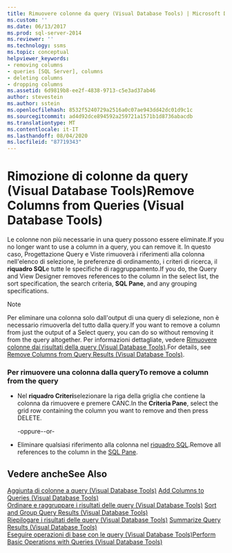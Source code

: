 ```yaml
---
title: Rimuovere colonne da query (Visual Database Tools) | Microsoft Docs
ms.custom: ''
ms.date: 06/13/2017
ms.prod: sql-server-2014
ms.reviewer: ''
ms.technology: ssms
ms.topic: conceptual
helpviewer_keywords:
- removing columns
- queries [SQL Server], columns
- deleting columns
- dropping columns
ms.assetid: 6d9819b8-ee2f-4838-9713-c5e3ad37ab46
author: stevestein
ms.author: sstein
ms.openlocfilehash: 8532f5240729a2516a0c07ae943dd42dc01d9c1c
ms.sourcegitcommit: ad4d92dce894592a259721a1571b1d8736abacdb
ms.translationtype: MT
ms.contentlocale: it-IT
ms.lasthandoff: 08/04/2020
ms.locfileid: "87719343"
---
```

# <a name="remove-columns-from-queries-visual-database-tools"></a><span data-ttu-id="af33e-102">Rimozione di colonne da query (Visual Database Tools)</span><span class="sxs-lookup"><span data-stu-id="af33e-102">Remove Columns from Queries (Visual Database Tools)</span></span>
  <span data-ttu-id="af33e-103">Le colonne non più necessarie in una query possono essere eliminate.</span><span class="sxs-lookup"><span data-stu-id="af33e-103">If you no longer want to use a column in a query, you can remove it.</span></span> <span data-ttu-id="af33e-104">In questo caso, Progettazione Query e Viste rimuoverà i riferimenti alla colonna nell'elenco di selezione, le preferenze di ordinamento, i criteri di ricerca, il **riquadro SQL**e tutte le specifiche di raggruppamento.</span><span class="sxs-lookup"><span data-stu-id="af33e-104">If you do, the Query and View Designer removes references to the column in the select list, the sort specification, the search criteria, **SQL Pane**, and any grouping specifications.</span></span>  
  
> [!NOTE]  
>  <span data-ttu-id="af33e-105">Per eliminare una colonna solo dall'output di una query di selezione, non è necessario rimuoverla del tutto dalla query.</span><span class="sxs-lookup"><span data-stu-id="af33e-105">If you want to remove a column from just the output of a Select query, you can do so without removing it from the query altogether.</span></span> <span data-ttu-id="af33e-106">Per informazioni dettagliate, vedere [Rimuovere colonne dai risultati della query &#40;Visual Database Tools&#41;](visual-database-tools.md).</span><span class="sxs-lookup"><span data-stu-id="af33e-106">For details, see [Remove Columns from Query Results &#40;Visual Database Tools&#41;](visual-database-tools.md).</span></span>  
  
### <a name="to-remove-a-column-from-the-query"></a><span data-ttu-id="af33e-107">Per rimuovere una colonna dalla query</span><span class="sxs-lookup"><span data-stu-id="af33e-107">To remove a column from the query</span></span>  
  
-   <span data-ttu-id="af33e-108">Nel **riquadro Criteri**selezionare la riga della griglia che contiene la colonna da rimuovere e premere CANC.</span><span class="sxs-lookup"><span data-stu-id="af33e-108">In the **Criteria Pane**, select the grid row containing the column you want to remove and then press DELETE.</span></span>  
  
     <span data-ttu-id="af33e-109">-oppure-</span><span class="sxs-lookup"><span data-stu-id="af33e-109">-or-</span></span>  
  
-   <span data-ttu-id="af33e-110">Eliminare qualsiasi riferimento alla colonna nel [riquadro SQL](sql-pane-visual-database-tools.md).</span><span class="sxs-lookup"><span data-stu-id="af33e-110">Remove all references to the column in the [SQL Pane](sql-pane-visual-database-tools.md).</span></span>  
  
## <a name="see-also"></a><span data-ttu-id="af33e-111">Vedere anche</span><span class="sxs-lookup"><span data-stu-id="af33e-111">See Also</span></span>  
 <span data-ttu-id="af33e-112">[Aggiunta di colonne a query &#40;Visual Database Tools&#41;](add-columns-to-queries-visual-database-tools.md) </span><span class="sxs-lookup"><span data-stu-id="af33e-112">[Add Columns to Queries &#40;Visual Database Tools&#41;](add-columns-to-queries-visual-database-tools.md) </span></span>  
 <span data-ttu-id="af33e-113">[Ordinare e raggruppare i risultati delle query &#40;Visual Database Tools&#41;](sort-and-group-query-results-visual-database-tools.md) </span><span class="sxs-lookup"><span data-stu-id="af33e-113">[Sort and Group Query Results &#40;Visual Database Tools&#41;](sort-and-group-query-results-visual-database-tools.md) </span></span>  
 <span data-ttu-id="af33e-114">[Riepilogare i risultati delle query &#40;Visual Database Tools&#41;](summarize-query-results-visual-database-tools.md) </span><span class="sxs-lookup"><span data-stu-id="af33e-114">[Summarize Query Results &#40;Visual Database Tools&#41;](summarize-query-results-visual-database-tools.md) </span></span>  
 [<span data-ttu-id="af33e-115">Eseguire operazioni di base con le query &#40;Visual Database Tools&#41;</span><span class="sxs-lookup"><span data-stu-id="af33e-115">Perform Basic Operations with Queries &#40;Visual Database Tools&#41;</span></span>](perform-basic-operations-with-queries-visual-database-tools.md)  
  
  
